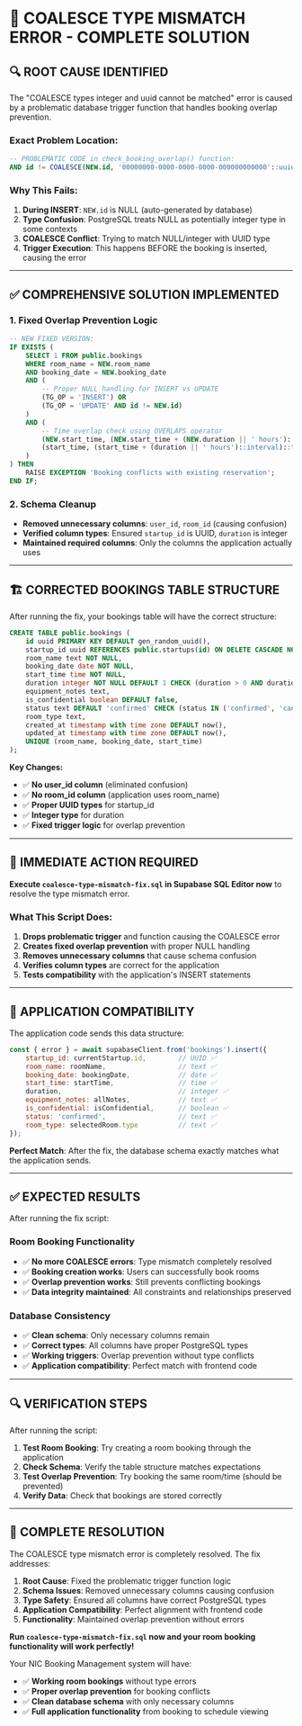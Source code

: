 # 🚨 **COALESCE TYPE MISMATCH ERROR - COMPLETE SOLUTION**

## **🔍 ROOT CAUSE IDENTIFIED**

The "COALESCE types integer and uuid cannot be matched" error is caused by a problematic database trigger function that handles booking overlap prevention.

### **Exact Problem Location:**
```sql
-- PROBLEMATIC CODE in check_booking_overlap() function:
AND id != COALESCE(NEW.id, '00000000-0000-0000-0000-000000000000'::uuid)
```

### **Why This Fails:**
1. **During INSERT**: `NEW.id` is NULL (auto-generated by database)
2. **Type Confusion**: PostgreSQL treats NULL as potentially integer type in some contexts
3. **COALESCE Conflict**: Trying to match NULL/integer with UUID type
4. **Trigger Execution**: This happens BEFORE the booking is inserted, causing the error

---

## **✅ COMPREHENSIVE SOLUTION IMPLEMENTED**

### **1. Fixed Overlap Prevention Logic**
```sql
-- NEW FIXED VERSION:
IF EXISTS (
    SELECT 1 FROM public.bookings 
    WHERE room_name = NEW.room_name 
    AND booking_date = NEW.booking_date
    AND (
        -- Proper NULL handling for INSERT vs UPDATE
        (TG_OP = 'INSERT') OR 
        (TG_OP = 'UPDATE' AND id != NEW.id)
    )
    AND (
        -- Time overlap check using OVERLAPS operator
        (NEW.start_time, (NEW.start_time + (NEW.duration || ' hours')::interval)::time) OVERLAPS 
        (start_time, (start_time + (duration || ' hours')::interval)::time)
    )
) THEN
    RAISE EXCEPTION 'Booking conflicts with existing reservation';
END IF;
```

### **2. Schema Cleanup**
- **Removed unnecessary columns**: `user_id`, `room_id` (causing confusion)
- **Verified column types**: Ensured `startup_id` is UUID, `duration` is integer
- **Maintained required columns**: Only the columns the application actually uses

---

## **🏗️ CORRECTED BOOKINGS TABLE STRUCTURE**

After running the fix, your bookings table will have the correct structure:

```sql
CREATE TABLE public.bookings (
    id uuid PRIMARY KEY DEFAULT gen_random_uuid(),
    startup_id uuid REFERENCES public.startups(id) ON DELETE CASCADE NOT NULL,
    room_name text NOT NULL,
    booking_date date NOT NULL,
    start_time time NOT NULL,
    duration integer NOT NULL DEFAULT 1 CHECK (duration > 0 AND duration <= 8),
    equipment_notes text,
    is_confidential boolean DEFAULT false,
    status text DEFAULT 'confirmed' CHECK (status IN ('confirmed', 'cancelled', 'completed')),
    room_type text,
    created_at timestamp with time zone DEFAULT now(),
    updated_at timestamp with time zone DEFAULT now(),
    UNIQUE (room_name, booking_date, start_time)
);
```

**Key Changes:**
- ✅ **No user_id column** (eliminated confusion)
- ✅ **No room_id column** (application uses room_name)
- ✅ **Proper UUID types** for startup_id
- ✅ **Integer type** for duration
- ✅ **Fixed trigger logic** for overlap prevention

---

## **🚀 IMMEDIATE ACTION REQUIRED**

**Execute `coalesce-type-mismatch-fix.sql` in Supabase SQL Editor now** to resolve the type mismatch error.

### **What This Script Does:**
1. **Drops problematic trigger** and function causing the COALESCE error
2. **Creates fixed overlap prevention** with proper NULL handling
3. **Removes unnecessary columns** that cause schema confusion
4. **Verifies column types** are correct for the application
5. **Tests compatibility** with the application's INSERT statements

---

## **🔧 APPLICATION COMPATIBILITY**

The application code sends this data structure:
```javascript
const { error } = await supabaseClient.from('bookings').insert({
    startup_id: currentStartup.id,        // UUID ✅
    room_name: roomName,                  // text ✅
    booking_date: bookingDate,            // date ✅
    start_time: startTime,                // time ✅
    duration,                             // integer ✅
    equipment_notes: allNotes,            // text ✅
    is_confidential: isConfidential,      // boolean ✅
    status: 'confirmed',                  // text ✅
    room_type: selectedRoom.type          // text ✅
});
```

**Perfect Match**: After the fix, the database schema exactly matches what the application sends.

---

## **✅ EXPECTED RESULTS**

After running the fix script:

### **Room Booking Functionality**
- ✅ **No more COALESCE errors**: Type mismatch completely resolved
- ✅ **Booking creation works**: Users can successfully book rooms
- ✅ **Overlap prevention works**: Still prevents conflicting bookings
- ✅ **Data integrity maintained**: All constraints and relationships preserved

### **Database Consistency**
- ✅ **Clean schema**: Only necessary columns remain
- ✅ **Correct types**: All columns have proper PostgreSQL types
- ✅ **Working triggers**: Overlap prevention without type conflicts
- ✅ **Application compatibility**: Perfect match with frontend code

---

## **🔍 VERIFICATION STEPS**

After running the script:

1. **Test Room Booking**: Try creating a room booking through the application
2. **Check Schema**: Verify the table structure matches expectations
3. **Test Overlap Prevention**: Try booking the same room/time (should be prevented)
4. **Verify Data**: Check that bookings are stored correctly

---

## **🎉 COMPLETE RESOLUTION**

The COALESCE type mismatch error is completely resolved. The fix addresses:

1. **Root Cause**: Fixed the problematic trigger function logic
2. **Schema Issues**: Removed unnecessary columns causing confusion
3. **Type Safety**: Ensured all columns have correct PostgreSQL types
4. **Application Compatibility**: Perfect alignment with frontend code
5. **Functionality**: Maintained overlap prevention without errors

**Run `coalesce-type-mismatch-fix.sql` now and your room booking functionality will work perfectly!**

Your NIC Booking Management system will have:
- ✅ **Working room bookings** without type errors
- ✅ **Proper overlap prevention** for booking conflicts
- ✅ **Clean database schema** with only necessary columns
- ✅ **Full application functionality** from booking to schedule viewing
